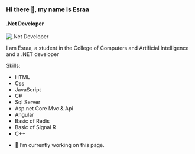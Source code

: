 ### Hi there 👋, my name is Esraa
#### .Net Developer
![.Net Developer](https://scontent.fcai21-3.fna.fbcdn.net/v/t1.6435-9/92995899_223451152419916_8119183022189707264_n.jpg?_nc_cat=100&ccb=1-7&_nc_sid=8bfeb9&_nc_ohc=YlFiBlH5ONAAX_qUv-9&_nc_ht=scontent.fcai21-3.fna&oh=00_AfChDF5XvrZWonK9gNmRj-IHeGzTHF7wIrbkmKIuMJ9I_g&oe=651AC21A)

I am Esraa, a student in the College of Computers and Artificial Intelligence and a .NET developer

Skills: 
* HTML
*  Css
*  JavaScript
*  C#
*  Sql Server
*  Asp.net Core Mvc & Api
*  Angular
* Basic of Redis
* Basic of Signal R
*  C++

- 🔭 I’m currently working on this page. 





<!--
**EsraaAseem/EsraaAseem** is a ✨ _special_ ✨ repository because its `README.md` (this file) appears on your GitHub profile.

Here are some ideas to get you started:

- 🔭 I’m currently working on ...
- 🌱 I’m currently learning ...
- 👯 I’m looking to collaborate on ...
- 🤔 I’m looking for help with ...
- 💬 Ask me about ...
- 📫 How to reach me: ...
- 😄 Pronouns: ...
- ⚡ Fun fact: ...
-->
